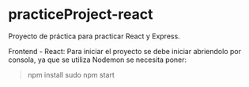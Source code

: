 # practiceProject-react

Proyecto de práctica para practicar React y Express.

Frontend - React:
Para iniciar el proyecto se debe iniciar abriendolo por consola, ya que se utiliza Nodemon se necesita poner:
>npm install
>sudo npm start
